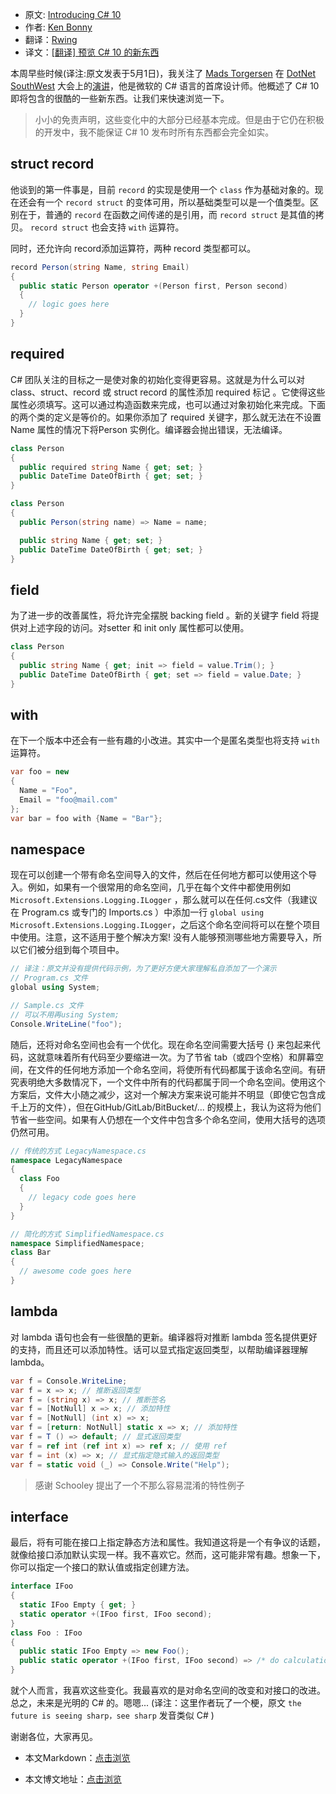 - 原文: [Introducing C# 10](https://kenbonny.net/introducing-csharp-10)
- 作者: [Ken Bonny](https://hashnode.com/@KenBonny)
- 翻译：[Rwing](https://home.cnblogs.com/u/Rwing/)
- 译文：[[翻译] 预览 C# 10 的新东西](https://www.cnblogs.com/Rwing/p/introducing-csharp-10.html)


本周早些时候(译注:原文发表于5月1日)，我关注了 [Mads Torgersen](https://twitter.com/MadsTorgersen) 在 [DotNet SouthWest](https://www.meetup.com/dotnetsouthwest/) 大会上的[演讲](https://www.youtube.com/channel/UCU0f_2rwIlvLC35GfGk_8kg)，他是微软的 C# 语言的首席设计师。他概述了 C# 10 即将包含的很酷的一些新东西。让我们来快速浏览一下。

>小小的免责声明，这些变化中的大部分已经基本完成。但是由于它仍在积极的开发中，我不能保证 C# 10 发布时所有东西都会完全如实。

## struct record

他谈到的第一件事是，目前 ``record`` 的实现是使用一个 ``class`` 作为基础对象的。现在还会有一个 ``record struct`` 的变体可用，所以基础类型可以是一个值类型。区别在于，普通的 ``record`` 在函数之间传递的是引用，而 ``record struct`` 是其值的拷贝。 ``record struct`` 也会支持 ``with`` 运算符。

同时，还允许向 record添加运算符，两种 record 类型都可以。

```C#
record Person(string Name, string Email)
{
  public static Person operator +(Person first, Person second)
  {
    // logic goes here
  }
}
```

## required

C# 团队关注的目标之一是使对象的初始化变得更容易。这就是为什么可以对 class、struct、record 或 struct record 的属性添加 required 标记 。它使得这些属性必须填写。这可以通过构造函数来完成，也可以通过对象初始化来完成。下面的两个类的定义是等价的。如果你添加了 required 关键字，那么就无法在不设置 Name 属性的情况下将Person 实例化。编译器会抛出错误，无法编译。

```C#
class Person
{
  public required string Name { get; set; }
  public DateTime DateOfBirth { get; set; }
}
```

```C#
class Person
{
  public Person(string name) => Name = name;

  public string Name { get; set; }
  public DateTime DateOfBirth { get; set; }
}
```

## field

为了进一步的改善属性，将允许完全摆脱 backing field 。新的关键字 field 将提供对上述字段的访问。对setter 和 init only 属性都可以使用。

```C#
class Person
{
  public string Name { get; init => field = value.Trim(); }
  public DateTime DateOfBirth { get; set => field = value.Date; }
}
```

## with

在下一个版本中还会有一些有趣的小改进。其实中一个是匿名类型也将支持 ``with`` 运算符。

```C#
var foo = new
{
  Name = "Foo",
  Email = "foo@mail.com"
};
var bar = foo with {Name = "Bar"};
```

## namespace

现在可以创建一个带有命名空间导入的文件，然后在任何地方都可以使用这个导入。例如，如果有一个很常用的命名空间，几乎在每个文件中都使用例如 ``Microsoft.Extensions.Logging.ILogger`` ，那么就可以在任何.cs文件（我建议在 Program.cs 或专门的 Imports.cs ）中添加一行 ``global using Microsoft.Extensions.Logging.ILogger``，之后这个命名空间将可以在整个项目中使用。注意，这不适用于整个解决方案! 没有人能够预测哪些地方需要导入，所以它们被分组到每个项目中。

```C#
// 译注：原文并没有提供代码示例，为了更好方便大家理解私自添加了一个演示
// Program.cs 文件
global using System;

// Sample.cs 文件
// 可以不用再using System;
Console.WriteLine("foo");
```

随后，还将对命名空间也会有一个优化。现在命名空间需要大括号 {} 来包起来代码，这就意味着所有代码至少要缩进一次。为了节省 tab（或四个空格）和屏幕空间，在文件的任何地方添加一个命名空间，将使所有代码都属于该命名空间。有研究表明绝大多数情况下，一个文件中所有的代码都属于同一个命名空间。使用这个方案后，文件大小随之减少，这对一个解决方案来说可能并不明显（即使它包含成千上万的文件），但在GitHub/GitLab/BitBucket/... 的规模上，我认为这将为他们节省一些空间。如果有人仍想在一个文件中包含多个命名空间，使用大括号的选项仍然可用。

```C#
// 传统的方式 LegacyNamespace.cs
namespace LegacyNamespace
{
  class Foo
  {
    // legacy code goes here
  }
}

// 简化的方式 SimplifiedNamespace.cs
namespace SimplifiedNamespace;
class Bar
{
  // awesome code goes here
}
```

## lambda

对 lambda 语句也会有一些很酷的更新。编译器将对推断 lambda 签名提供更好的支持，而且还可以添加特性。话可以显式指定返回类型，以帮助编译器理解 lambda。

```C#
var f = Console.WriteLine;
var f = x => x; // 推断返回类型
var f = (string x) => x; // 推断签名
var f = [NotNull] x => x; // 添加特性
var f = [NotNull] (int x) => x;
var f = [return: NotNull] static x => x; // 添加特性
var f = T () => default; // 显式返回类型
var f = ref int (ref int x) => ref x; // 使用 ref 
var f = int (x) => x; // 显式指定隐式输入的返回类型
var f = static void (_) => Console.Write("Help");
```

>感谢 Schooley 提出了一个不那么容易混淆的特性例子

## interface

最后，将有可能在接口上指定静态方法和属性。我知道这将是一个有争议的话题，就像给接口添加默认实现一样。我不喜欢它。然而，这可能非常有趣。想象一下，你可以指定一个接口的默认值或指定创建方法。

```C#
interface IFoo
{
  static IFoo Empty { get; }
  static operator +(IFoo first, IFoo second);
}
class Foo : IFoo
{
  public static IFoo Empty => new Foo();
  public static operator +(IFoo first, IFoo second) => /* do calculation here */;
}
```

就个人而言，我喜欢这些变化。我最喜欢的是对命名空间的改变和对接口的改进。总之，未来是光明的 C# 的。嗯嗯... (译注：这里作者玩了一个梗，原文 ``the future is seeing sharp，see sharp`` 发音类似 C# )

谢谢各位，大家再见。

- 本文Markdown：[点击浏览](https://github.com/dotnet9/dotnet9.com/blob/develop/doc/blog_contents/uploads/2021/06/2021-06-01_01.md)

- 本文博文地址：[点击浏览](https://dotnet9.com/857)